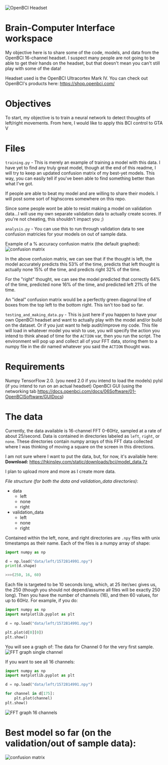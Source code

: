 ![OpenBCI Headset](https://pythonprogramming.net/static/images/bci/openbciheadset.png)

# Brain-Computer Interface workspace

My objective here is to share some of the code, models, and data from the OpenBCI 16-channel headset. I suspect many people are not going to be able to get their hands on the headset, but that doesn't mean you can't still play with some of the data!

Headset used is the OpenBCI Ultracortex Mark IV. You can check out OpenBCI's products here: https://shop.openbci.com/


# Objectives

To start, my objective is to train a neural network to detect thoughts of left/right movements. From here, I would like to apply this BCI control to GTA V 


# Files
`training.py` - This is merely an example of training a model with this data. I have yet to find any truly great model, though at the end of this readme, I will try to keep an updated confusion matrix of my best-yet models. This way, you can easily tell if you've been able to find something better than what I've got. 

If people are able to beat my model and are willing to share their models. I will post some sort of highscores somewhere on this repo.

Since some people wont be able to resist making a model on validation data...I will use my own separate validation data to actually create scores. If you're not cheating, this shouldn't impact you ;)


`analysis.py` - You can use this to run through validation data to see confusion matricies for your models on out of sample data.

Example of a % accuracy confusion matrix (the default graphed):
![confusion matrix](https://pythonprogramming.net/static/images/bci/model_conf_matrix.png)

In the above confusion matrix, we can see that if the thought is left, the model accurately predicts this 53% of the time, predicts that left thought is actually none 15% of the time, and predicts right 32% of the time. 

For the "right" thought, we can see the model predicted that correctly 64% of the time, predicted none 16% of the time, and predicted left 21% of the time.

An "ideal" confusion matrix would be a perfectly green diagonal line of boxes from the top left to the bottom right. This isn't too bad so far. 


`testing_and_making_data.py` - This is just here if you happen to have your own OpenBCI headset and want to actually play with the model and/or build on the dataset. Or if you just want to help audit/improve my code. This file will load in whatever model you wish to use, you will specify the action you intend to think ahead of time for the `ACTION` var, then you run the script. The environment will pop up and collect all of your FFT data, storing them to a numpy file in the dir named whatever you said the `ACTION` thought was.


# Requirements
Numpy
TensorFlow 2.0. (you need 2.0 if you intend to load the models)
pylsl (if you intend to run on an actual headset)
OpenBCI GUI (using the networking tab https://docs.openbci.com/docs/06Software/01-OpenBCISoftware/GUIDocs)



# The data

Currently, the data available is 16-channel FFT 0-60Hz, sampled at a rate of about 25/second. Data is contained in directories labeled as `left`, `right`, or `none`. These directories contain numpy arrays of this FFT data collected where I was thinking of moving a square on the screen in this directions. 

I am not sure where I want to put the data, but, for now, it's available here: 
<strong>Download:</strong> https://hkinsley.com/static/downloads/bci/model_data.7z

I plan to upload more and more as I create more data.

*File structure (for both the data and validation_data directories)*: 
<ul>
	<li>data
		<ul>
			<li>left</li>
			<li>none</li>
			<li>right</li>
		</ul>
	</li>
	<li>validation_data
		<ul>
			<li>left</li>
			<li>none</li>
			<li>right</li>
		</ul>
	</li>
</ul>
 
Contained within the left, none, and right directories are `.npy` files with unix timestamps as their name. Each of the files is a numpy array of shape: 
```py
import numpy as np

d = np.load("data/left/1572814991.npy")
print(d.shape)

>>>(250, 16, 60)
```

Each file is targeted to be 10 seconds long, which, at 25 iter/sec gives us, the 250 (though you should not depend/assume all files will be exactly 250 long). Then you have the number of channels (16), and then 60 values, for up to 60Hz. For example, if you do: 

```py
import numpy as np
import matplotlib.pyplot as plt

d = np.load("data/left/1572814991.npy")

plt.plot(d[0][0])
plt.show()
```

You will see a graph of: The data for Channel 0 for the very first sample.
![FFT graph single channel](https://pythonprogramming.net/static/images/bci/fft-single-channel.png)

If you want to see all 16 channels:
```py
import numpy as np
import matplotlib.pyplot as plt

d = np.load("data/left/1572814991.npy")

for channel in d[175]:
    plt.plot(channel)
plt.show()
```
![FFT graph 16 channels](https://pythonprogramming.net/static/images/bci/fft-16-channels.png)


# Best model so far (on the validation/out of sample data):
![confusion matrix](https://pythonprogramming.net/static/images/bci/model_conf_matrix.png)



